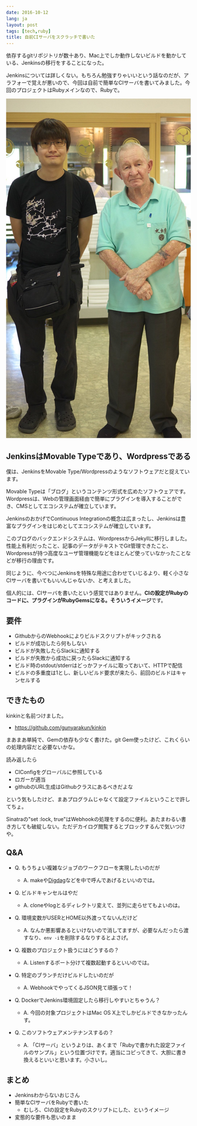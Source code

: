 ```yaml
---
date: 2016-10-12
lang: ja
layout: post
tags: [tech,ruby]
title: 自前CIサーバをスクラッチで書いた
---
```

依存するgitリポジトリが数十あり、Mac上でしか動作しないビルドを動かしている、Jenkinsの移行をすることになった。

Jenkinsについては詳しくない。もちろん勉強すりゃいいという話なのだが、アラフォーで覚えが悪いので、今回は自前で簡単なCIサーバを書いてみました。今回のプロジェクトはRubyメインなので、Rubyで。

![ジェンキンスさんと、佐渡島にて](/assets/images/entry/2016-10-12/tasuku-with-jenkins.jpg)

## JenkinsはMovable Typeであり、Wordpressである

僕は、JenkinsをMovable Type/Wordpressのようなソフトウェアだと捉えています。

Movable Typeは「ブログ」というコンテンツ形式を広めたソフトウェアです。Wordpressは、Webの管理画面経由で簡単にプラグインを導入することができ、CMSとしてエコシステムが確立しています。

JenkinsのおかげでContinuous Integrationの概念は広まったし、Jenkinsは豊富なプラグインをはじめとしてエコシステムが確立しています。

このブログのバックエンドシステムは、WordpressからJekyllに移行しました。性能上有利だったこと、記事のデータがテキストでGit管理できたこと、Wordpressが持つ高度なユーザ管理機能などをほとんど使っていなかったことなどが移行の理由です。

同じように、今べつにJenkinsを特殊な用途に合わせていじるより、軽く小さなCIサーバを書いてもいいんじゃないか、と考えました。

個人的には、CIサーバを書いたという感覚ではありません。**CIの設定がRubyのコードに、プラグインがRubyGemsになる。そういうイメージ**です。

## 要件

- GithubからのWebhookによりビルドスクリプトがキックされる
- ビルドが成功したら何もしない
- ビルドが失敗したらSlackに通知する
- ビルドが失敗から成功に戻ったらSlackに通知する
- ビルド時のstdout/stderrはどっかファイルに取っておいて、HTTPで配信
- ビルドの多重度は1とし、新しいビルド要求が来たら、前回のビルドはキャンセルする

## できたもの

kinkinと名前つけました。

- https://github.com/gunyarakun/kinkin

まあまあ単純で、Gemの依存も少なく書けた。git Gem使ったけど、これくらいの処理内容だと必要ないかな。

読み返したら

- CIConfigをグローバルに参照している
- ロガーが適当
- githubのURL生成はGithubクラスにあるべきだよな

という気もしたけど、まあプログラムじゃなくて設定ファイルということで許してちょ。

Sinatraの"set :lock, true"はWebhookの処理をするのに便利。あたまわるい書き方しても破綻しない。ただデカイログ閲覧するとブロックするんで気いつけや。

## Q&A

- Q. もうちょい複雑なジョブのワークフローを実現したいのだが
  - A. makeや[Digdag](http://fstn.hateblo.jp/entry/2016/10/11/074726)などを中で呼んであげるといいのでは。

- Q. ビルドキャンセルはやだ
  - A. cloneやlogとるディレクトリ変えて、並列に走らせてもよいのは。

- Q. 環境変数がUSERとHOME以外渡ってないんだけど
  - A. なんか悪影響あるといけないので消してますが、必要なんだったら渡すなり、`env -i`を削除するなりするとよさげ。

- Q. 複数のプロジェクト扱うにはどうするの？
  - A. Listenするポート分けて複数起動するといいのでは。

- Q. 特定のブランチだけビルドしたいのだが
  - A. WebhookでやってくるJSON見て頑張って！

- Q. DockerでJenkins環境固定したら移行しやすいとちゃうん？
  - A. 今回の対象プロジェクトはMac OS X上でしかビルドできなかったんす。

- Q. このソフトウェアメンテナンスするの？
  - A. 「CIサーバ」というよりは、あくまで「Rubyで書かれた設定ファイルのサンプル」という位置づけです。適当にコピってきて、大胆に書き換えるといいと思います。小さいし。

## まとめ

- Jenkinsわからないおじさん
- 簡単なCIサーバをRubyで書いた
  - むしろ、CIの設定をRubyのスクリプトにした、というイメージ
- 変態的な要件も思いのまま
